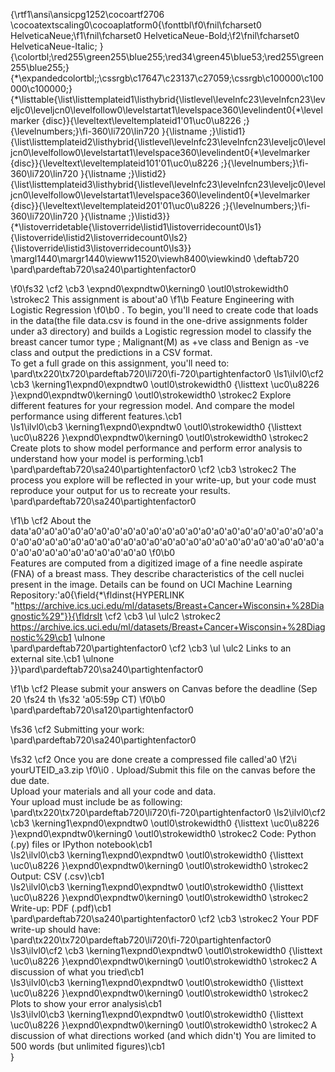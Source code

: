 {\rtf1\ansi\ansicpg1252\cocoartf2706
\cocoatextscaling0\cocoaplatform0{\fonttbl\f0\fnil\fcharset0 HelveticaNeue;\f1\fnil\fcharset0 HelveticaNeue-Bold;\f2\fnil\fcharset0 HelveticaNeue-Italic;
}
{\colortbl;\red255\green255\blue255;\red34\green45\blue53;\red255\green255\blue255;}
{\*\expandedcolortbl;;\cssrgb\c17647\c23137\c27059;\cssrgb\c100000\c100000\c100000;}
{\*\listtable{\list\listtemplateid1\listhybrid{\listlevel\levelnfc23\levelnfcn23\leveljc0\leveljcn0\levelfollow0\levelstartat1\levelspace360\levelindent0{\*\levelmarker \{disc\}}{\leveltext\leveltemplateid1\'01\uc0\u8226 ;}{\levelnumbers;}\fi-360\li720\lin720 }{\listname ;}\listid1}
{\list\listtemplateid2\listhybrid{\listlevel\levelnfc23\levelnfcn23\leveljc0\leveljcn0\levelfollow0\levelstartat1\levelspace360\levelindent0{\*\levelmarker \{disc\}}{\leveltext\leveltemplateid101\'01\uc0\u8226 ;}{\levelnumbers;}\fi-360\li720\lin720 }{\listname ;}\listid2}
{\list\listtemplateid3\listhybrid{\listlevel\levelnfc23\levelnfcn23\leveljc0\leveljcn0\levelfollow0\levelstartat1\levelspace360\levelindent0{\*\levelmarker \{disc\}}{\leveltext\leveltemplateid201\'01\uc0\u8226 ;}{\levelnumbers;}\fi-360\li720\lin720 }{\listname ;}\listid3}}
{\*\listoverridetable{\listoverride\listid1\listoverridecount0\ls1}{\listoverride\listid2\listoverridecount0\ls2}{\listoverride\listid3\listoverridecount0\ls3}}
\margl1440\margr1440\vieww11520\viewh8400\viewkind0
\deftab720
\pard\pardeftab720\sa240\partightenfactor0

\f0\fs32 \cf2 \cb3 \expnd0\expndtw0\kerning0
\outl0\strokewidth0 \strokec2 This assignment is about\'a0
\f1\b Feature Engineering with Logistic Regression
\f0\b0 . To begin, you'll need to create code that loads in the data(the file data.csv is found in the one-drive assignments folder under a3 directory) and builds a Logistic regression model to classify the breast cancer tumor type ; Malignant(M) as +ve class and Benign as -ve class and output the predictions in a CSV format.\
To get a full grade on this assignment, you'll need to:\
\pard\tx220\tx720\pardeftab720\li720\fi-720\partightenfactor0
\ls1\ilvl0\cf2 \cb3 \kerning1\expnd0\expndtw0 \outl0\strokewidth0 {\listtext	\uc0\u8226 	}\expnd0\expndtw0\kerning0
\outl0\strokewidth0 \strokec2 Explore different features for your regression model. And compare the model performance using different features.\cb1 \
\ls1\ilvl0\cb3 \kerning1\expnd0\expndtw0 \outl0\strokewidth0 {\listtext	\uc0\u8226 	}\expnd0\expndtw0\kerning0
\outl0\strokewidth0 \strokec2 Create plots to show model performance and perform error analysis to understand how your model is performing.\cb1 \
\pard\pardeftab720\sa240\partightenfactor0
\cf2 \cb3 \strokec2 The process you explore will be reflected in your write-up, but your code must reproduce your output for us to recreate your results.\
\pard\pardeftab720\sa240\partightenfactor0

\f1\b \cf2 About the data\'a0\'a0\'a0\'a0\'a0\'a0\'a0\'a0\'a0\'a0\'a0\'a0\'a0\'a0\'a0\'a0\'a0\'a0\'a0\'a0\'a0\'a0\'a0\'a0\'a0\'a0\'a0\'a0\'a0\'a0\'a0\'a0\'a0\'a0\'a0\'a0\'a0\'a0\'a0\'a0\'a0\'a0\'a0\'a0\'a0\'a0\'a0\'a0\'a0\'a0\'a0\'a0\'a0\'a0\'a0\'a0\'a0
\f0\b0 \
Features are computed from a digitized image of a fine needle aspirate (FNA) of a breast mass. They describe characteristics of the cell nuclei present in the image. Details can be found on UCI Machine Learning Repository:\'a0{\field{\*\fldinst{HYPERLINK "https://archive.ics.uci.edu/ml/datasets/Breast+Cancer+Wisconsin+%28Diagnostic%29"}}{\fldrslt \cf2 \cb3 \ul \ulc2 \strokec2 https://archive.ics.uci.edu/ml/datasets/Breast+Cancer+Wisconsin+%28Diagnostic%29\cb1 \ulnone \
\pard\pardeftab720\partightenfactor0
\cf2 \cb3 \ul \ulc2 Links to an external site.\cb1 \ulnone \
}}\pard\pardeftab720\sa240\partightenfactor0

\f1\b \cf2 Please submit your answers on Canvas before the deadline (Sep 20
\fs24 th
\fs32 \'a05:59p CT)
\f0\b0 \
\pard\pardeftab720\sa120\partightenfactor0

\fs36 \cf2 Submitting your work:\
\pard\pardeftab720\sa240\partightenfactor0

\fs32 \cf2 Once you are done create a compressed file called\'a0
\f2\i yourUTEID_a3.zip
\f0\i0 . Upload/Submit this file on the canvas before the due date.\
Upload your materials and all your code and data.\
Your upload must include be as following:\
\pard\tx220\tx720\pardeftab720\li720\fi-720\partightenfactor0
\ls2\ilvl0\cf2 \cb3 \kerning1\expnd0\expndtw0 \outl0\strokewidth0 {\listtext	\uc0\u8226 	}\expnd0\expndtw0\kerning0
\outl0\strokewidth0 \strokec2 Code: Python (.py) files or IPython notebook\cb1 \
\ls2\ilvl0\cb3 \kerning1\expnd0\expndtw0 \outl0\strokewidth0 {\listtext	\uc0\u8226 	}\expnd0\expndtw0\kerning0
\outl0\strokewidth0 \strokec2 Output: CSV (.csv)\cb1 \
\ls2\ilvl0\cb3 \kerning1\expnd0\expndtw0 \outl0\strokewidth0 {\listtext	\uc0\u8226 	}\expnd0\expndtw0\kerning0
\outl0\strokewidth0 \strokec2 Write-up: PDF (.pdf)\cb1 \
\pard\pardeftab720\sa240\partightenfactor0
\cf2 \cb3 \strokec2 Your PDF write-up should have:\
\pard\tx220\tx720\pardeftab720\li720\fi-720\partightenfactor0
\ls3\ilvl0\cf2 \cb3 \kerning1\expnd0\expndtw0 \outl0\strokewidth0 {\listtext	\uc0\u8226 	}\expnd0\expndtw0\kerning0
\outl0\strokewidth0 \strokec2 A discussion of what you tried\cb1 \
\ls3\ilvl0\cb3 \kerning1\expnd0\expndtw0 \outl0\strokewidth0 {\listtext	\uc0\u8226 	}\expnd0\expndtw0\kerning0
\outl0\strokewidth0 \strokec2 Plots to show your error analysis\cb1 \
\ls3\ilvl0\cb3 \kerning1\expnd0\expndtw0 \outl0\strokewidth0 {\listtext	\uc0\u8226 	}\expnd0\expndtw0\kerning0
\outl0\strokewidth0 \strokec2 A discussion of what directions worked (and which didn't) You are limited to 500 words (but unlimited figures)\cb1 \
}